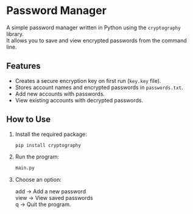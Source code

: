 # Password Manager

A simple password manager written in Python using the `cryptography` library.  
It allows you to save and view encrypted passwords from the command line.

## Features
- Creates a secure encryption key on first run (`key.key` file).
- Stores account names and encrypted passwords in `passwords.txt`.
- Add new accounts with passwords.
- View existing accounts with decrypted passwords.

## How to Use
1. Install the required package:
   ```bash
   pip install cryptography
2. Run the program:
   ```bash
   main.py
3. Choose an option:

   add → Add a new password <br>
   view → View saved passwords <br>
   q → Quit the program.
